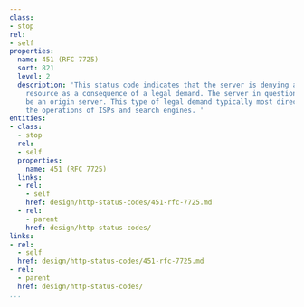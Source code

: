 ```yaml
---
class:
- stop
rel:
- self
properties:
  name: 451 (RFC 7725)
  sort: 821
  level: 2
  description: 'This status code indicates that the server is denying access to the
    resource as a consequence of a legal demand. The server in question might not
    be an origin server. This type of legal demand typically most directly affects
    the operations of ISPs and search engines. '
entities:
- class:
  - stop
  rel:
  - self
  properties:
    name: 451 (RFC 7725)
  links:
  - rel:
    - self
    href: design/http-status-codes/451-rfc-7725.md
  - rel:
    - parent
    href: design/http-status-codes/
links:
- rel:
  - self
  href: design/http-status-codes/451-rfc-7725.md
- rel:
  - parent
  href: design/http-status-codes/
...
```

